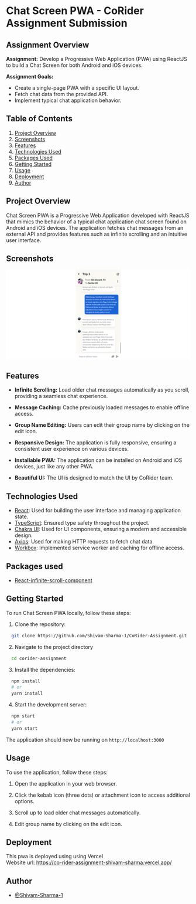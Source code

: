 # Chat Screen PWA - CoRider Assignment Submission

## Assignment Overview

**Assignment:** Develop a Progressive Web Application (PWA) using ReactJS to build a Chat Screen for both Android and iOS devices.

**Assignment Goals:**

-   Create a single-page PWA with a specific UI layout.
-   Fetch chat data from the provided API.
-   Implement typical chat application behavior.

## Table of Contents

1. [Project Overview](#project-overview)
2. [Screenshots](#screenshots)
3. [Features](#features)
4. [Technologies Used](#technologies-used)
5. [Packages Used](#packages-used)
6. [Getting Started](#getting-started)
7. [Usage](#usage)
8. [Deployment](#deployment)
9. [Author](#author)

## Project Overview

Chat Screen PWA is a Progressive Web Application developed with ReactJS that mimics the behavior of a typical chat application chat screen found on Android and iOS devices. The application fetches chat messages from an external API and provides features such as infinite scrolling and an intuitive user interface.

## Screenshots

![App Screenshot1](public/readme_assets/screenshot.png)

## Features

-   **Infinite Scrolling:** Load older chat messages automatically as you scroll, providing a seamless chat experience.

-   **Message Caching:** Cache previously loaded messages to enable offline access.

-   **Group Name Editing:** Users can edit their group name by clicking on the edit icon.

-   **Responsive Design:** The application is fully responsive, ensuring a consistent user experience on various devices.

-   **Installable PWA:** The application can be installed on Android and iOS devices, just like any other PWA.

-   **Beautiful UI:** The UI is designed to match the UI by CoRider team.

## Technologies Used

-   [React](https://react.dev/): Used for building the user interface and managing application state.
-   [TypeScript](https://www.typescriptlang.org/): Ensured type safety throughout the project.
-   [Chakra UI](https://chakra-ui.com/): Used for UI components, ensuring a modern and accessible design.
-   [Axios](https://axios-http.com/): Used for making HTTP requests to fetch chat data.
-   [Workbox](https://developers.google.com/web/tools/workbox): Implemented service worker and caching for offline access.

## Packages used

-   [React-infinite-scroll-component](https://www.npmjs.com/package/react-infinite-scroll-component)

## Getting Started

To run Chat Screen PWA locally, follow these steps:

1. Clone the repository:

```bash
  git clone https://github.com/Shivam-Sharma-1/CoRider-Assignment.git
```

2. Navigate to the project directory

```bash
  cd corider-assignment
```

3. Install the dependencies:

```bash
  npm install
  # or
  yarn install
```

4. Start the development server:

```bash
  npm start
  # or
  yarn start
```

The application should now be running on `http://localhost:3000`

## Usage

To use the application, follow these steps:

1. Open the application in your web browser.

2. Click the kebab icon (three dots) or attachment icon to access additional options.

3. Scroll up to load older chat messages automatically.

4. Edit group name by clicking on the edit icon.

## Deployment

This pwa is deployed using using Vercel  
Website url: https://co-rider-assignment-shivam-sharma.vercel.app/

## Author

-   [@Shivam-Sharma-1](https://github.com/Shivam-Sharma-1)
